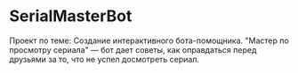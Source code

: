 # SerialMasterBot
 Проект по теме: Создание интерактивного бота-помощника.
 "Мастер по просмотру сериала" — бот дает советы, как оправдаться перед друзьями за то, что не успел досмотреть сериал.
